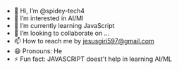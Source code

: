 - 👋 Hi, I’m @spidey-tech4
- 👀 I’m interested in AI/Ml
- 🌱 I’m currently learning JavaScript 
- 💞️ I’m looking to collaborate on ...
- 📫 How to reach me by jesusgiri597@gmail.com
- 😄 Pronouns: He
- ⚡ Fun fact: JAVASCRIPT doest't help in learning AI/ML

<!---
spidey-tech4/spidey-tech4 is a ✨ special ✨ repository because its `README.md` (this file) appears on your GitHub profile.
You can click the Preview link to take a look at your changes.
--->
